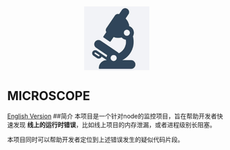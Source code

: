 <div align="center">
  <img width="150" heigth="150" src="/assets/microscope.png" alt="microscope logo">
</div>

# MICROSCOPE
[English Version](https://github.com/hyj1991/microscope/blob/master/README.md)
##简介
本项目是一个针对node的监控项目，旨在帮助开发者快速发现 **线上的运行时错误**，比如线上项目的内存泄漏，或者进程级别长阻塞。

本项目同时可以帮助开发者定位到上述错误发生的疑似代码片段。